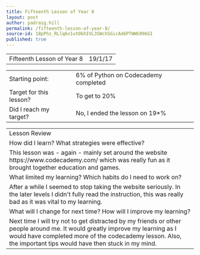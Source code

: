 ```yaml
---
title: Fifteenth Lesson of Year 8
layout: post
author: padraig.hill
permalink: /fifteenth-lesson-of-year-8/
source-id: 18pPhz_RLlq6x1utObhIVL3SWchSGicAd6PTWWG996GI
published: true
---
```

<table>
  <tr>
    <td>Fifteenth Lesson of Year 8</td>
    <td>19/1/17</td>
  </tr>
</table>


<table>
  <tr>
    <td>Starting point:</td>
    <td>6% of Python on Codecademy completed</td>
  </tr>
  <tr>
    <td>Target for this lesson?</td>
    <td>To get to 20% </td>
  </tr>
  <tr>
    <td>Did I reach my target? </td>
    <td>No, I ended the lesson on 19*%</td>
  </tr>
</table>


<table>
  <tr>
    <td>Lesson Review</td>
  </tr>
  <tr>
    <td>How did I learn? What strategies were effective? </td>
  </tr>
  <tr>
    <td>This lesson was - again - mainly set around the website https://www.codecademy.com/ which was really fun as it brought together education and games. </td>
  </tr>
  <tr>
    <td>What limited my learning? Which habits do I need to work on? </td>
  </tr>
  <tr>
    <td>After a while I seemed to stop taking the website seriously. In the later levels I didn't fully read the instruction, this was really bad as it was vital to my learning.</td>
  </tr>
  <tr>
    <td>What will I change for next time? How will I improve my learning?</td>
  </tr>
  <tr>
    <td>Next time I will try not to get distracted by my friends or other people around me. It would greatly improve my learning as I would have completed more of the codecademy lesson. Also, the important tips would have then stuck in my mind.</td>
  </tr>
</table>


